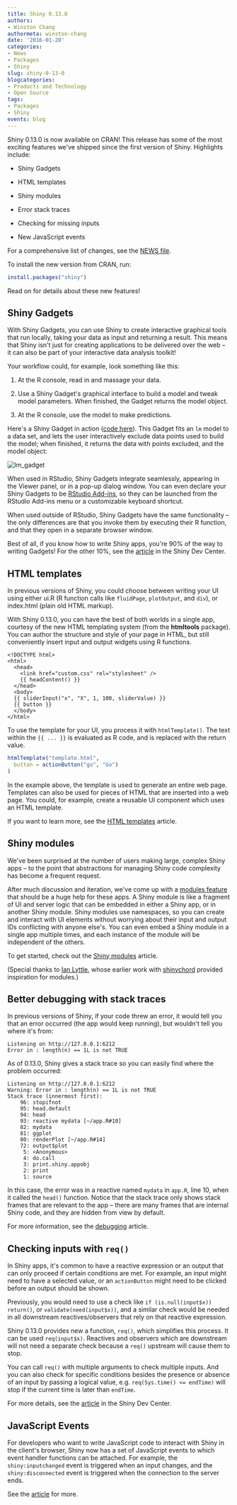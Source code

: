 ```yaml
---
title: Shiny 0.13.0
authors: 
- Winston Chang
authormeta: winston-chang
date: '2016-01-20'
categories:
- News
- Packages
- Shiny
slug: shiny-0-13-0
blogcategories:
- Products and Technology
- Open Source
tags:
- Packages
- Shiny
events: blog
---
```



Shiny 0.13.0 is now available on CRAN! This release has some of the most exciting features we've shipped since the first version of Shiny. Highlights include:

  * Shiny Gadgets

  * HTML templates

  * Shiny modules

  * Error stack traces

  * Checking for missing inputs

  * New JavaScript events

For a comprehensive list of changes, see the [NEWS file](https://cran.r-project.org/web/packages/shiny/NEWS).

To install the new version from CRAN, run:

```r
install.packages("shiny")
```

Read on for details about these new features!

<!-- more -->

## Shiny Gadgets

With Shiny Gadgets, you can use Shiny to create interactive graphical tools that run locally, taking your data as input and returning a result. This means that Shiny isn't just for creating applications to be delivered over the web – it can also be part of your interactive data analysis toolkit!

Your workflow could, for example, look something like this:

  1. At the R console, read in and massage your data.

  2. Use a Shiny Gadget's graphical interface to build a model and tweak model parameters. When finished, the Gadget returns the model object.

  3. At the R console, use the model to make predictions.

Here's a Shiny Gadget in action ([code here](https://gist.github.com/wch/c4b857d73493e6550cba)). This Gadget fits an `lm` model to a data set, and lets the user interactively exclude data points used to build the model; when finished, it returns the data with points excluded, and the model object:

![lm_gadget](https://rstudioblog.files.wordpress.com/2016/01/lm_gadget.gif)

When used in RStudio, Shiny Gadgets integrate seamlessly, appearing in the Viewer panel, or in a pop-up dialog window. You can even declare your Shiny Gadgets to be [RStudio Add-ins](http://rstudio.github.io/rstudioaddins/), so they can be launched from the RStudio Add-ins menu or a customizable keyboard shortcut.

When used outside of RStudio, Shiny Gadgets have the same functionality – the only differences are that you invoke them by executing their R function, and that they open in a separate browser window.

Best of all, if you know how to write Shiny apps, you're 90% of the way to writing Gadgets! For the other 10%, see the [article](https://shiny.rstudio.com/articles/gadgets.html) in the Shiny Dev Center.

## HTML templates

In previous versions of Shiny, you could choose between writing your UI using either ui.R (R function calls like `fluidPage`, `plotOutput`, and `div`), or index.html (plain old HTML markup).

With Shiny 0.13.0, you can have the best of both worlds in a single app, courtesy of the new HTML templating system (from the **htmltools** package). You can author the structure and style of your page in HTML, but still conveniently insert input and output widgets using R functions.

    <!DOCTYPE html>
    <html>
      <head>
        <link href="custom.css" rel="stylesheet" />
        {{ headContent() }}
      </head>
      <body>
      {{ sliderInput("x", "X", 1, 100, sliderValue) }}
      {{ button }}
      </body>
    </html>

To use the template for your UI, you process it with `htmlTemplate()`. The text within the `{{ ... }}` is evaluated as R code, and is replaced with the return value.

```r
htmlTemplate("template.html",
  button = actionButton("go", "Go")
)
```

In the example above, the template is used to generate an entire web page. Templates can also be used for pieces of HTML that are inserted into a web page. You could, for example, create a reusable UI component which uses an HTML template.

If you want to learn more, see the [HTML templates](https://shiny.rstudio.com/articles/templates.html) article.

## Shiny modules

We've been surprised at the number of users making large, complex Shiny apps – to the point that abstractions for managing Shiny code complexity has become a frequent request.

After much discussion and iteration, we've come up with a [modules feature](https://shiny.rstudio.com/articles/modules.html) that should be a huge help for these apps. A Shiny module is like a fragment of UI and server logic that can be embedded in either a Shiny app, or in another Shiny module. Shiny modules use namespaces, so you can create and interact with UI elements without worrying about their input and output IDs conflicting with anyone else's. You can even embed a Shiny module in a single app multiple times, and each instance of the module will be independent of the others.

To get started, check out the [Shiny modules](https://shiny.rstudio.com/articles/modules.html) article.

(Special thanks to [Ian Lyttle](http://twitter.com/ijlyttle), whose earlier work with [shinychord](https://github.com/ijlyttle/shinychord) provided inspiration for modules.)

## Better debugging with stack traces

In previous versions of Shiny, if your code threw an error, it would tell you that an error occurred (the app would keep running), but wouldn't tell you where it's from:

    Listening on http://127.0.0.1:6212
    Error in : length(n) == 1L is not TRUE

As of 0.13.0, Shiny gives a stack trace so you can easily find where the problem occurred:

    Listening on http://127.0.0.1:6212
    Warning: Error in : length(n) == 1L is not TRUE
    Stack trace (innermost first):
        96: stopifnot
        95: head.default
        94: head
        93: reactive mydata [~/app.R#10]
        82: mydata
        81: ggplot
        80: renderPlot [~/app.R#14]
        72: output$plot
         5: <Anonymous>
         4: do.call
         3: print.shiny.appobj
         2: print
         1: source

In this case, the error was in a reactive named `mydata` in `app.R`, line 10, when it called the `head()` function. Notice that the stack trace only shows stack frames that are relevant to the app – there are many frames that are internal Shiny code, and they are hidden from view by default.

For more information, see the [debugging](https://shiny.rstudio.com/articles/debugging.html) article.

## Checking inputs with `req()`

In Shiny apps, it's common to have a reactive expression or an output that can only proceed if certain conditions are met. For example, an input might need to have a selected value, or an `actionButton` might need to be clicked before an output should be shown.

Previously, you would need to use a check like `if (is.null(input$x)) return()`, or `validate(need(input$x))`, and a similar check would be needed in all downstream reactives/observers that rely on that reactive expression.

Shiny 0.13.0 provides new a function, `req()`, which simplifies this process. It can be used `req(input$x)`. Reactives and observers which are downstream will not need a separate check because a `req()` upstream will cause them to stop.

You can call `req()` with multiple arguments to check multiple inputs. And you can also check for specific conditions besides the presence or absence of an input by passing a logical value, e.g. `req(Sys.time() <= endTime)` will stop if the current time is later than `endTime`.

For more details, see the [article](https://shiny.rstudio.com/articles/req.html) in the Shiny Dev Center.

## JavaScript Events

For developers who want to write JavaScript code to interact with Shiny in the client's browser, Shiny now has a set of JavaScript events to which event handler functions can be attached. For example, the `shiny:inputchanged` event is triggered when an input changes, and the `shiny:disconnected` event is triggered when the connection to the server ends.

See the [article](https://shiny.rstudio.com/articles/js-events.html) for more.


